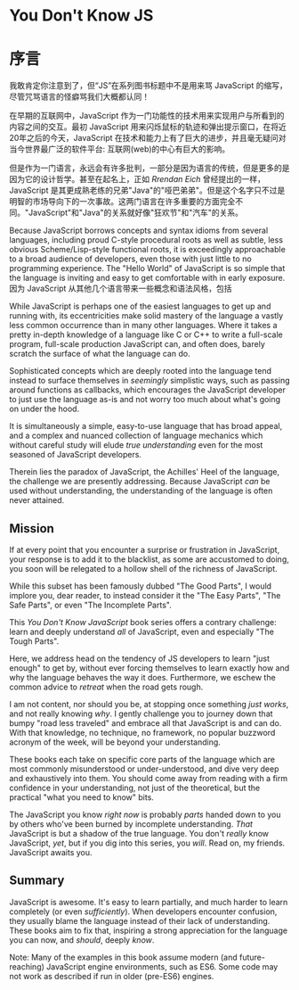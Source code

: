 # You Don't Know JS
# 序言

我敢肯定你注意到了，但“JS”在系列图书标题中不是用来骂 JavaScript 的缩写，尽管咒骂语言的怪癖骂我们大概都认同！

在早期的互联网中，JavaScript 作为一门功能性的技术用来实现用户与所看到的内容之间的交互。最初 JavaScript 用来闪烁鼠标的轨迹和弹出提示窗口，在将近20年之后的今天，JavaScript 在技术和能力上有了巨大的进步，并且毫无疑问对当今世界最广泛的软件平台: 互联网(web)的中心有巨大的影响。 

但是作为一门语言，永远会有许多批判，一部分是因为语言的传统，但是更多的是因为它的设计哲学。甚至在起名上，正如 *Rrendan Eich* 曾经提出的一样，JavaScript 是其更成熟老练的兄弟"Java"的"哑巴弟弟"。但是这个名字只不过是明智的市场导向下的一次事故。这两门语言在许多重要的方面完全不同。"JavaScript"和"Java"的关系就好像"狂欢节"和"汽车"的关系。

Because JavaScript borrows concepts and syntax idioms from several languages, including proud C-style procedural roots as well as subtle, less obvious Scheme/Lisp-style functional roots, it is exceedingly approachable to a broad audience of developers, even those with just little to no programming experience. The "Hello World" of JavaScript is so simple that the language is inviting and easy to get comfortable with in early exposure.
因为 JavaScript 从其他几个语言带来一些概念和语法风格，包括

While JavaScript is perhaps one of the easiest languages to get up and running with, its eccentricities make solid mastery of the language a vastly less common occurrence than in many other languages. Where it takes a pretty in-depth knowledge of a language like C or C++ to write a full-scale program, full-scale production JavaScript can, and often does, barely scratch the surface of what the language can do.

Sophisticated concepts which are deeply rooted into the language tend instead to surface themselves in *seemingly* simplistic ways, such as passing around functions as callbacks, which encourages the JavaScript developer to just use the language as-is and not worry too much about what's going on under the hood.

It is simultaneously a simple, easy-to-use language that has broad appeal, and a complex and nuanced collection of language mechanics which without careful study will elude *true understanding* even for the most seasoned of JavaScript developers.

Therein lies the paradox of JavaScript, the Achilles' Heel of the language, the challenge we are presently addressing. Because JavaScript *can* be used without understanding, the understanding of the language is often never attained.

## Mission

If at every point that you encounter a surprise or frustration in JavaScript, your response is to add it to the blacklist, as some are accustomed to doing, you soon will be relegated to a hollow shell of the richness of JavaScript.

While this subset has been famously dubbed "The Good Parts", I would implore you, dear reader, to instead consider it the "The Easy Parts", "The Safe Parts", or even "The Incomplete Parts".

This *You Don't Know JavaScript* book series offers a contrary challenge: learn and deeply understand *all* of JavaScript, even and especially "The Tough Parts".

Here, we address head on the tendency of JS developers to learn "just enough" to get by, without ever forcing themselves to learn exactly how and why the language behaves the way it does. Furthermore, we eschew the common advice to *retreat* when the road gets rough.

I am not content, nor should you be, at stopping once something *just works*, and not really knowing *why*. I gently challenge you to journey down that bumpy "road less traveled" and embrace all that JavaScript is and can do. With that knowledge, no technique, no framework, no popular buzzword acronym of the week, will be beyond your understanding.

These books each take on specific core parts of the language which are most commonly misunderstood or under-understood, and dive very deep and exhaustively into them. You should come away from reading with a firm confidence in your understanding, not just of the theoretical, but the practical "what you need to know" bits.

The JavaScript you know *right now* is probably *parts* handed down to you by others who've been burned by incomplete understanding. *That* JavaScript is but a shadow of the true language. You don't *really* know JavaScript, *yet*, but if you dig into this series, you *will*. Read on, my friends. JavaScript awaits you.

## Summary

JavaScript is awesome. It's easy to learn partially, and much harder to learn completely (or even *sufficiently*). When developers encounter confusion, they usually blame the language instead of their lack of understanding. These books aim to fix that, inspiring a strong appreciation for the language you can now, and *should*, deeply *know*.

Note: Many of the examples in this book assume modern (and future-reaching) JavaScript engine environments, such as ES6. Some code may not work as described if run in older (pre-ES6) engines.

